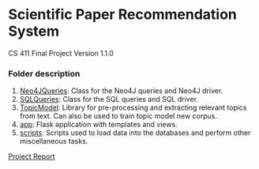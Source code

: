 # Scientific Paper Recommendation System
CS 411 Final Project
Version 1.1.0
### Folder description
1. [Neo4JQueries](): Class for the Neo4J queries and Neo4J driver.
2. [SQLQueries](): Class for the SQL queries and SQL driver.
3. [TopicModel](): Library for pre-processing and extracting relevant topics from text. Can also be used to train topic model new corpus.
4. [app](): Flask application with templates and views. 
5. [scripts](): Scripts used to load data into the databases and perform other miscellaneous tasks.  

[Project Report](https://drive.google.com/file/d/17RjdVVvUDzoNn1tZOC4_onLCtGK6Zf_F/view)